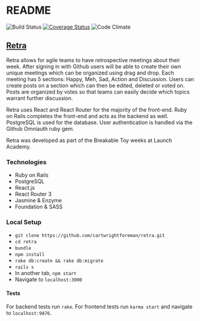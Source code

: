 # README

![Build Status](https://codeship.com/projects/f173cda0-5853-0135-c031-321271638885/status?branch=master)
[![Coverage Status](https://coveralls.io/repos/github/cartwrightforeman/retra/badge.svg?branch=master)](https://coveralls.io/github/cartwrightforeman/retra?branch=master)
![Code Climate](https://codeclimate.com/github/cartwrightforeman/retra.png)

## [Retra](https://retra-spec.herokuapp.com)
Retra allows for agile teams to have retrospective meetings about their week. After signing in with Github users will be able to create their own unique meetings which can be organized using drag and drop. Each meeting has 5 sections: Happy, Meh, Sad, Action and Discussion. Users can create posts on a section which can then be edited, deleted or voted on. Posts are organized by votes so that teams can easily decide which topics warrant further discussion.

Retra uses React and React Router for the majority of the front-end. Ruby on Rails completes the front-end and acts as the backend as well. PostgreSQL is used for the database. User authentication is handled via the Github Omniauth ruby gem.

Retra was developed as part of the Breakable Toy weeks at Launch Academy.

### Technologies
* Ruby on Rails
* PostgreSQL
* React.js
* React Router 3
* Jasmine & Enzyme
* Foundation & SASS

### Local Setup
* `git clone https://github.com/cartwrightforeman/retra.git`
* `cd retra`
* `bundle`
* `npm install`
* `rake db:create && rake db:migrate`
* `rails s`
* In another tab, `npm start`
* Navigate to `localhost:3000`
#### Tests
For backend tests run `rake`. For frontend tests run `karma start` and navigate to `localhost:9876`.

